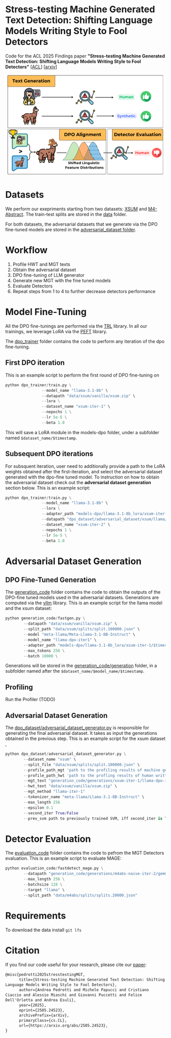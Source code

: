 # Stress-testing Machine Generated Text Detection: Shifting Language Models Writing Style to Fool Detectors

Code for the ACL 2025 Findings paper **"Stress-testing Machine Generated Text Detection: Shifting Language Models Writing Style to Fool Detectors"** \[[ACL](https://2025.aclweb.org/)\] \[[arxiv](https://arxiv.org/abs/2505.24523)\]

![StressTestingMGTDetectorsViaDPO](assets/Stress-testingMachineGeneratedTextDetection_graphical.png "Stress-testing Machine Generated Text Detection: Shifting Language Models Writing Style to Fool Detectors")

# Datasets
We perform our exepriments starting from two datasets: [XSUM](https://huggingface.co/datasets/EdinburghNLP/xsum) and [M4-Abstract](). The train-test splits are stored in the [data](data) folder.

For both datasets, the adversarial datasets that we generate via the DPO fine-tuned models are stored in the [adversarial_dataset folder](dpo_dataset/adversarial_dataset).

# Workflow

1. Profile HWT and MGT texts
2. Obtain the adversarial dataset
3. DPO fine-tuning of LLM generator
4. Generate new MGT with the fine tuned models
5. Evaluate Detectors
6. Repeat steps from 1 to 4 to further decrease detectors performance

# Model Fine-Tuning
All the DPO fine-tunings are performed via the [TRL](https://huggingface.co/docs/trl/index) library. In all our trainings, we leverage LoRA via the [PEFT](https://huggingface.co/docs/peft/en/index) library.

The [dpo_trainer](dpo_trainer) folder contains the code to perform any iteration of the dpo fine-tuning.

## First DPO iteration
This is an example script to perform the first round of DPO fine-tuning on 

```python
python dpo_trainer/train.py \
                --model_name "llama-3.1-8b" \
                --datapath "data/xsum/vanilla/xsum.zip" \
                --lora \
                --dataset_name "xsum-iter-1" \
                --nepochs 1 \
                --lr 5e-5 \
                --beta 1.0
```

This will save a LoRA module in the models-dpo folder, under a subfolder named `$dataset_name/$timestamp`.

## Subsequent DPO iterations
For subsquent iteration, user need to additionally provide a path to the LoRA weights obtained after the first-iteration, and select the adversarial dataset generated with the dpo-fine tuned model.
To instruction on how to obtain the adversarial dataset check out the **adversarial dataset generation** section below.
This is an example script:

```python
python dpo_trainer/train.py \
                --model_name "llama-3.1-8b" \
                --lora \
                --adapter_path "models-dpo/llama-3.1-8b_lora/xsum-iter-1/$timestamp" \
                --datapath "dpo_dataset/adversarial_dataset/xsum/llama/adversarial_dpo_dataset.json" \
                --dataset_name "xsum-iter-2" \
                --nepochs 1 \
                --lr 5e-5 \
                --beta 1.0
```


# Adversarial Dataset Generation

## DPO Fine-Tuned Generation
The [generation_code](generation_code) folder contains the code to obtain the outputs of the DPO-fine tuned models used in the adversarial datasets. Generations are computed via the [vllm](https://docs.vllm.ai/en/stable/) library. This is an example script for the llama model and the xsum dataset:

```python
python generation_code/fastgen.py \
        --datapath "data/xsum/vanilla/xsum.zip" \
        --split_path "data/xsum/splits/split.100000.json" \
        --model "meta-llama/Meta-Llama-3.1-8B-Instruct" \
        --model_name "llama-dpo-iter1" \
        --adapter_path "models-dpo/llama-3.1-8b_lora/xsum-iter-1/$timestamp" \
        --max_tokens 256 \
        --batch 10000 \
```

Generations will be stored in the [generation_code/generation](generation_code/generations) folder, in a subfolder named after the `$dataset_name/$model_name/$timestamp`.

## Profiling
Run the Profiler (TODO)

## Adversarial Dataset Generation
The [dpo_dataset/adversarial_dataset_generator.py](dpo_dataset/adversarial_dataset_generator.py) is responsible for generating the final adversarial dataset. It takes as input the generations obtained in the previous step.
This is an example script for the xsum dataset ,

```python
python dpo_dataset/adversarial_dataset_generator.py \
        --dataset_name "xsum" \
        --split_file "data/xsum/splits/split.100000.json" \
        --profile_path_mgt 'path to the profiling results of machine generated texts' \
        --profile_path_hwt 'path to the profling results of human written texts' \
        --mgt_text "generation_code/generations/xsum-iter-1/llama-dpo-iter1/0130-2348/generations-0203_1752.json" \
        --hwt_text "data/xsum/vanilla/xsum.zip" \
        --mgt_method "llama-iter-1"
        --tokenizer_name "meta-llama/Llama-3.1-8B-Instruct" \
        --max_length 256
        --epsilon 0.1
        --second_iter True/False
        --prev_svm path to previously trained SVM, iff second_iter is True
```

# Detector Evaluation
The [evaluation_code](evaluation_code) folder contains the code to pefrom the MGT Detectors evaluation.
This is an example script to evaluate MAGE:

```python
python evaluation_code/fastdetect_mage.py \
        --datapath "generation_code/generations/m4abs-naive-iter-2/gemma-dpo-iter2/0211-1226/generations-testset-0211_1652.json" \
        --max_length 256 \
        --batchsize 128 \
        --target "llama" \  
        --split_path "data/m4abs/splits/splits.20000.json"
```

# Requirements

To download the data install  `git lfs`

# Citation

If you find our code useful for your research, please cite our [paper](https://arxiv.org/abs/2505.24523):

```
@misc{pedrotti2025stresstestingMGT,
      title={Stress-testing Machine Generated Text Detection: Shifting Language Models Writing Style to Fool Detectors}, 
      author={Andrea Pedrotti and Michele Papucci and Cristiano Ciaccio and Alessio Miaschi and Giovanni Puccetti and Felice Dell'Orletta and Andrea Esuli},
      year={2025},
      eprint={2505.24523},
      archivePrefix={arXiv},
      primaryClass={cs.CL},
      url={https://arxiv.org/abs/2505.24523}, 
}